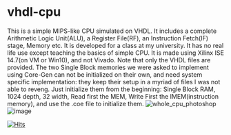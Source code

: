 # vhdl-cpu
This is a simple MIPS-like CPU simulated on VHDL. It includes a complete Arithmetic Logic Unit(ALU), a Register File(RF), an Instruction Fetch(IF) stage, Memory etc. 
It is developed for a class at my university. It has no real life use except teaching the basics of simple CPU. It is made using Xilinx ISE 14.7(on VM or Win10), and not Vivado.
Note that only the VHDL files are provided. The two Single Block memories we were asked to implement using Core-Gen can not be initialized on their own, and need system specific implementation: they keep their setup in a myriad of files I was not able to reveng. Just initialize them from the beginning: Single Block RAM, 1024 depth, 32 width, Read first the MEM, Write First the IMEM(instruction memory), and use the .coe file to initialize them.
![whole_cpu_photoshop](https://user-images.githubusercontent.com/19637856/233847539-4daba104-cb99-4787-99ec-d07cc8ea8997.png)
![image](https://user-images.githubusercontent.com/19637856/233850459-e9459623-90c1-4f8b-826d-17c019facc7b.png)

[![Hits](https://hits.seeyoufarm.com/api/count/incr/badge.svg?url=https%3A%2F%2Fgithub.com%2Farelli%2Fvhdl-cpu&count_bg=%2379C83D&title_bg=%23555555&icon=&icon_color=%23E7E7E7&title=%23visits&edge_flat=false)](https://hits.seeyoufarm.com)
